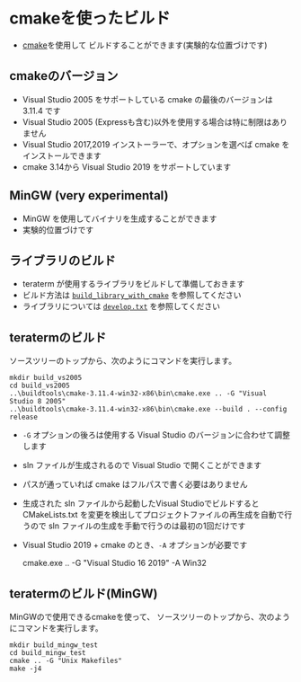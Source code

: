 ﻿# cmakeを使ったビルド

- [cmake](<https://cmake.org/>)を使用して
  ビルドすることができます(実験的な位置づけです)

## cmakeのバージョン

- Visual Studio 2005 をサポートしている cmake の最後のバージョンは 3.11.4 です
- Visual Studio 2005 (Expressも含む)以外を使用する場合は特に制限はありません
- Visual Studio 2017,2019 インストーラーで、オプションを選べば cmake をインストールできます
- cmake 3.14から Visual Studio 2019 をサポートしています

## MinGW (very experimental)

- MinGW を使用してバイナリを生成することができます
- 実験的位置づけです

## ライブラリのビルド

- teraterm が使用するライブラリをビルドして準備しておきます
- ビルド方法は [`build_library_with_cmake`](<build_library_with_cmake.html>) を参照してください
- ライブラリについては [`develop.txt`](<develop.txt>) を参照してください

## teratermのビルド

ソースツリーのトップから、次のようにコマンドを実行します。

    mkdir build_vs2005
    cd build_vs2005
    ..\buildtools\cmake-3.11.4-win32-x86\bin\cmake.exe .. -G "Visual Studio 8 2005"
    ..\buildtools\cmake-3.11.4-win32-x86\bin\cmake.exe --build . --config release

- `-G` オプションの後ろは使用する Visual Studio のバージョンに合わせて調整します
- sln ファイルが生成されるので Visual Studio で開くことができます
- パスが通っていれば cmake はフルパスで書く必要はありません
- 生成された sln ファイルから起動したVisual Studioでビルドすると
  CMakeLists.txt を変更を検出してプロジェクトファイルの再生成を自動で行うので
  sln ファイルの生成を手動で行うのは最初の1回だけです
- Visual Studio 2019 + cmake のとき、`-A` オプションが必要です

    cmake.exe .. -G "Visual Studio 16 2019" -A Win32

## teratermのビルド(MinGW)

MinGWので使用できるcmakeを使って、
ソースツリーのトップから、次のようにコマンドを実行します。

    mkdir build_mingw_test
    cd build_mingw_test
    cmake .. -G "Unix Makefiles"
    make -j4
